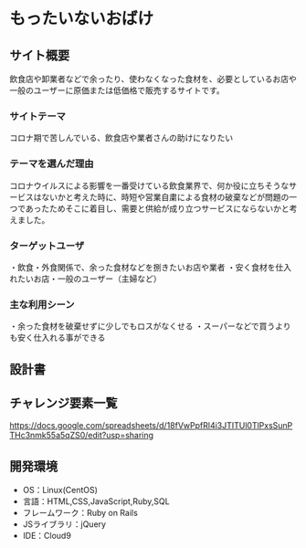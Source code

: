 # もったいないおばけ

## サイト概要
飲食店や卸業者などで余ったり、使わなくなった食材を、必要としているお店や一般のユーザーに原価または低価格で販売するサイトです。

### サイトテーマ
コロナ期で苦しんでいる、飲食店や業者さんの助けになりたい


### テーマを選んだ理由
コロナウイルスによる影響を一番受けている飲食業界で、何か役に立ちそうなサービスはないかと考えた時に、時短や営業自粛による食材の破棄などが問題の一つであったためそこに着目し、需要と供給が成り立つサービスにならないかと考えました。

### ターゲットユーザ
・飲食・外食関係で、余った食材などを捌きたいお店や業者
・安く食材を仕入れたいお店・一般のユーザー（主婦など）
### 主な利用シーン
・余った食材を破棄せずに少しでもロスがなくせる
・スーパーなどで買うよりも安く仕入れる事ができる
## 設計書


## チャレンジ要素一覧
https://docs.google.com/spreadsheets/d/18fVwPpfRl4i3JTITUl0TlPxsSunPTHc3nmk55a5qZS0/edit?usp=sharing

## 開発環境
- OS：Linux(CentOS)
- 言語：HTML,CSS,JavaScript,Ruby,SQL
- フレームワーク：Ruby on Rails
- JSライブラリ：jQuery
- IDE：Cloud9

